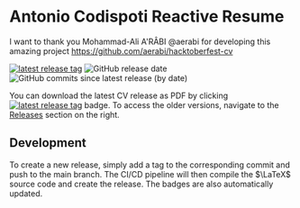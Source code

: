 # Antonio Codispoti Reactive Resume

I want to thank you Mohammad-Ali A'RÂBI @aerabi for developing this amazing project https://github.com/aerabi/hacktoberfest-cv

[![latest release tag](https://img.shields.io/github/v/tag/acodispoti/resume?label=download%20pdf)](https://github.com/acodispoti/resume/releases/latest/download/main.pdf)
![GitHub release date](https://img.shields.io/github/release-date/acodispoti/resume)
![GitHub commits since latest release (by date)](https://img.shields.io/github/commits-since/acodispoti/resume/latest)

You can download the latest CV release as PDF by clicking
[![latest release tag](https://img.shields.io/github/v/tag/acodispoti/resume?label=download%20pdf)](https://github.com/acodispoti/resume/releases/latest/download/main.pdf)
badge. To access the older versions, navigate to the [Releases](https://github.com/acodispoti/resume/releases) section on the right.

## Development

To create a new release, simply add a tag to the corresponding commit and push to the main branch.
The CI/CD pipeline will then compile the $\LaTeX$ source code and create the release.
The badges are also automatically updated.
